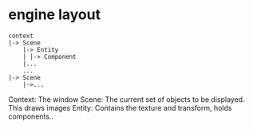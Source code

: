 # engine layout

```
context
|-> Scene
    |-> Entity
    | |-> Component
    |...
    ...
|-> Scene
    |->...
```
Context: The window
Scene: The current set of objects to be displayed. This draws images
Entity: Contains the texture and transform, holds components..